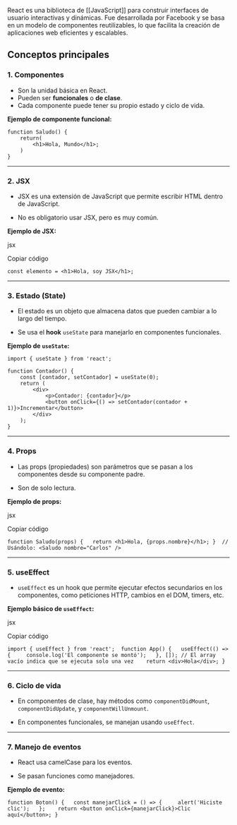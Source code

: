 React es una biblioteca de [[JavaScript]] para construir interfaces de usuario interactivas y dinámicas. Fue desarrollada por Facebook y se basa en un modelo de componentes reutilizables, lo que facilita la creación de aplicaciones web eficientes y escalables.
## Conceptos principales

### 1. Componentes

- Son la unidad básica en React.
- Pueden ser **funcionales** o **de clase**.
- Cada componente puede tener su propio estado y ciclo de vida.

**Ejemplo de componente funcional:**
```
function Saludo() {   
	return(
		<h1>Hola, Mundo</h1>; 
	)
}
```
---
### 2. JSX

- JSX es una extensión de JavaScript que permite escribir HTML dentro de JavaScript.
    
- No es obligatorio usar JSX, pero es muy común.
    

**Ejemplo de JSX:**

jsx

Copiar código

`const elemento = <h1>Hola, soy JSX</h1>;`

---

### 3. Estado (State)

- El estado es un objeto que almacena datos que pueden cambiar a lo largo del tiempo.
    
- Se usa el **hook** `useState` para manejarlo en componentes funcionales.
    

**Ejemplo de `useState`:**
```
import { useState } from 'react'; 

function Contador() {   
	const [contador, setContador] = useState(0);    
	return (     
		<div>       
			<p>Contador: {contador}</p>       
			<button onClick={() => setContador(contador + 1)}>Incrementar</button>     
		</div>   
	); 
}
```


---

### 4. Props

- Las props (propiedades) son parámetros que se pasan a los componentes desde su componente padre.
    
- Son de solo lectura.
    

**Ejemplo de props:**

jsx

Copiar código

`function Saludo(props) {   return <h1>Hola, {props.nombre}</h1>; }  // Usándolo: <Saludo nombre="Carlos" />`

---

### 5. useEffect

- `useEffect` es un hook que permite ejecutar efectos secundarios en los componentes, como peticiones HTTP, cambios en el DOM, timers, etc.
    

**Ejemplo básico de `useEffect`:**

jsx

Copiar código

`import { useEffect } from 'react';  function App() {   useEffect(() => {     console.log('El componente se montó');   }, []); // El array vacío indica que se ejecuta solo una vez    return <div>Hola</div>; }`

---

### 6. Ciclo de vida

- En componentes de clase, hay métodos como `componentDidMount`, `componentDidUpdate`, y `componentWillUnmount`.
    
- En componentes funcionales, se manejan usando `useEffect`.
    

---

### 7. Manejo de eventos

- React usa camelCase para los eventos.
    
- Se pasan funciones como manejadores.
    

**Ejemplo de evento:**


`function Boton() {   const manejarClick = () => {     alert('Hiciste clic');   };    return <button onClick={manejarClick}>Clic aquí</button>; }`